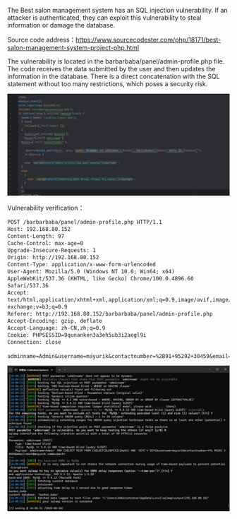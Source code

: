 



The Best salon management system has an SQL injection vulnerability. If an attacker is authenticated, they can exploit this vulnerability to steal information or damage the database.





Source code address：https://www.sourcecodester.com/php/18171/best-salon-management-system-project-php.html



The vulnerability is located in the barbarbaba/panel/admin-profile.php file. The code receives the data submitted by the user and then updates the information in the database. There is a direct concatenation with the SQL statement without too many restrictions, which poses a security risk.

![image-20250621122454985](images/image-20250621122454985.png)



Vulnerability verification：

```
POST /barbarbaba/panel/admin-profile.php HTTP/1.1
Host: 192.168.80.152
Content-Length: 97
Cache-Control: max-age=0
Upgrade-Insecure-Requests: 1
Origin: http://192.168.80.152
Content-Type: application/x-www-form-urlencoded
User-Agent: Mozilla/5.0 (Windows NT 10.0; Win64; x64) AppleWebKit/537.36 (KHTML, like Gecko) Chrome/100.0.4896.60 Safari/537.36
Accept: text/html,application/xhtml+xml,application/xml;q=0.9,image/avif,image/webp,image/apng,*/*;q=0.8,application/signed-exchange;v=b3;q=0.9
Referer: http://192.168.80.152/barbarbaba/panel/admin-profile.php
Accept-Encoding: gzip, deflate
Accept-Language: zh-CN,zh;q=0.9
Cookie: PHPSESSID=9qunanken3a3eh5ub3i2aegl9i
Connection: close

adminname=Admin&username=mayurik&contactnumber=%2B91+95292+30459&email=work%40mayurik.com&submit=
```

 ![image-20250621122430794](images/image-20250621122430794.png)




































